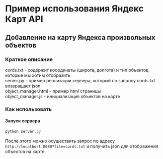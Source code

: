 # Пример использования Яндекс Карт API 
## Добавление на карту Яндекса произвольных объектов
### Краткое описание
cords.txt - содержит координаты (широта, долгота) и тип объектов, которые мы хотим отобразить  
server.py - пример реализации сервера, который по запросу cords.txt возвращает json  
object_manager.html - пример html страницы  
object_manager.js - инициализация объектов на карте  
### Как использовать
#### Запуск сервера
```js
python server.py  
```
После этого можно осуществить запрос по адресу `http://localhost:8080?file=cords.txt` и получить json для отображения объектов
на карте
